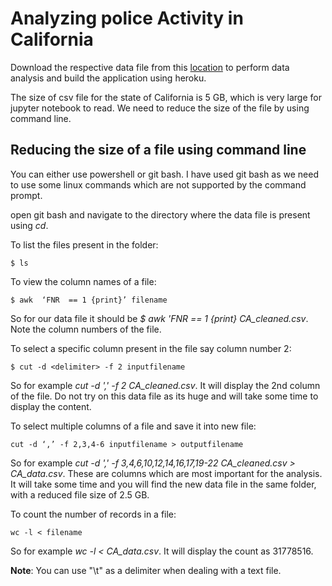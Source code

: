 # Analyzing police Activity in California

Download the respective data file from this [location](https://openpolicing.stanford.edu/data/) to perform data analysis and build the application using heroku.  

The size of csv file for the state of California is 5 GB, which is very large for jupyter notebook to read. We need to reduce the size of the file by using command line. 


## Reducing the size of a file using command line

You can either use powershell or git bash. I have used git bash as we need to use some linux commands which are not supported by the command prompt. 

open git bash and navigate to the directory where the data file is present using *cd*.

To list the files present in the folder:

```
$ ls
```

To view the column names of a file:

```
$ awk  ‘FNR  == 1 {print}’ filename
```
So for our data file it should be *$ awk 'FNR == 1 {print} CA_cleaned.csv*. Note the column numbers of the file. 

To select a specific column present in the file say column number 2:

```
$ cut -d <delimiter> -f 2 inputfilename 
```
So for example *cut -d ',' -f 2 CA_cleaned.csv*. It will display the 2nd column of the file. Do not try on this data file as its huge and will take some time to display the content.

To select multiple columns of a file and save it into new file:

```
cut -d ‘,’ -f 2,3,4-6 inputfilename > outputfilename 
```
So for example *cut -d ',' -f 3,4,6,10,12,14,16,17,19-22  CA_cleaned.csv > CA_data.csv*. These are columns which are most important for the analysis. It will take some time and you will find the new data file in the same folder, with a reduced file size of 2.5 GB.

To count the number of records in a file:

```
wc -l < filename
```
So for example *wc -l < CA_data.csv*. It will display the count as 31778516.


**Note**: You can use "\t" as a delimiter when dealing with a text file. 

